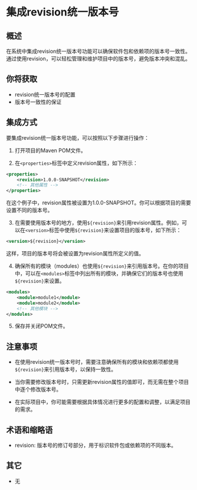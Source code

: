 # 集成revision统一版本号

## 概述

在系统中集成revision统一版本号功能可以确保软件包和依赖项的版本号一致性。通过使用revision，可以轻松管理和维护项目中的版本号，避免版本冲突和混乱。

## 你将获取

- revision统一版本号的配置
- 版本号一致性的保证

## 集成方式

要集成revision统一版本号功能，可以按照以下步骤进行操作：

1. 打开项目的Maven POM文件。

2. 在`<properties>`标签中定义revision属性，如下所示：

```xml
<properties>
    <revision>1.0.0-SNAPSHOT</revision>
    <!-- 其他属性 -->
</properties>
```

在这个例子中，revision属性被设置为1.0.0-SNAPSHOT。你可以根据项目的需要设置不同的版本号。

3. 在需要使用版本号的地方，使用`${revision}`来引用revision属性。例如，可以在`<version>`标签中使用`${revision}`来设置项目的版本号，如下所示：

```xml
<version>${revision}</version>
```

这样，项目的版本号将会被设置为revision属性所定义的值。

4. 确保所有的模块（modules）也使用`${revision}`来引用版本号。在你的项目中，可以在`<modules>`标签中列出所有的模块，并确保它们的版本号也使用`${revision}`来设置。

```xml
<modules>
    <module>module1</module>
    <module>module2</module>
    <!-- 其他模块 -->
</modules>
```

5. 保存并关闭POM文件。

## 注意事项

- 在使用revision统一版本号时，需要注意确保所有的模块和依赖项都使用`${revision}`来引用版本号，以保持一致性。

- 当你需要修改版本号时，只需更新revision属性的值即可，而无需在整个项目中逐个修改版本号。

- 在实际项目中，你可能需要根据具体情况进行更多的配置和调整，以满足项目的需求。

## 术语和缩略语

- revision: 版本号的修订号部分，用于标识软件包或依赖项的不同版本。

## 其它

- 无